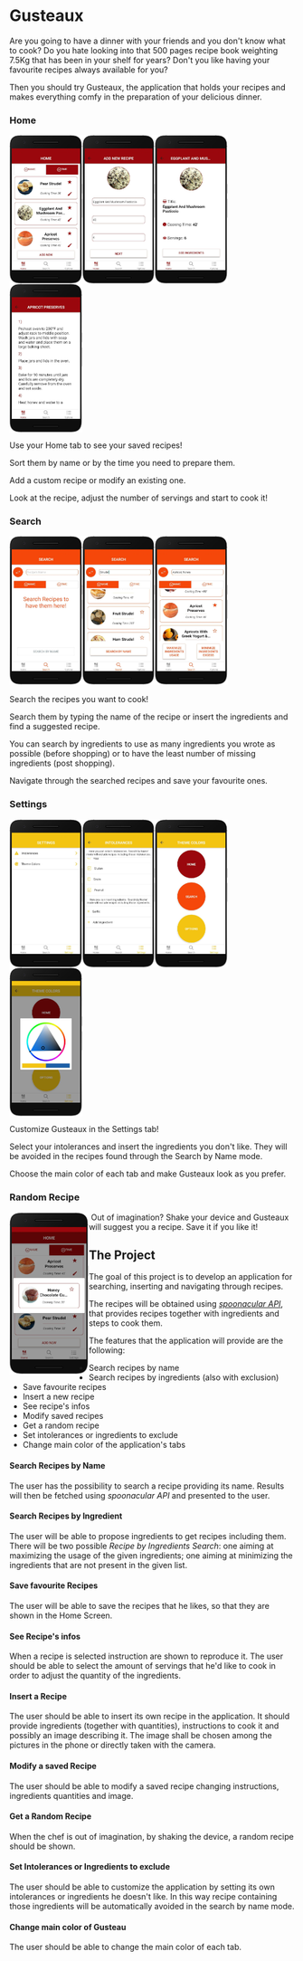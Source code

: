 # Gusteaux

Are you going to have a dinner with your friends and you don't know what to cook? Do you hate looking into that 500 pages recipe book weighting 7.5Kg that has been in your shelf for years? Don't you like having your favourite recipes always available for you?

Then you should try Gusteaux, the application that holds your recipes and makes everything comfy in the preparation of your delicious dinner. 

### Home

<img align='center' src=".\gusteauDocsUtils\homeScreen.png" style="zoom:55%;" /><img align='center' src="gusteauDocsUtils/modifyScreen.png" style="zoom:55%;" /><img align='center' src="gusteauDocsUtils/infoScreen.png" style="zoom:55%;" /><img align='center' src="gusteauDocsUtils/stepsScreen.png" style="zoom:55%;" />

Use your Home tab to see your saved recipes! 

Sort them by name or by the time you need to prepare them. 

Add a custom recipe or modify an existing one.

Look at the recipe, adjust the number of servings and start to cook it!

### Search

<img  src=".\gusteauDocsUtils\searchScreen.png" style="zoom:55%;" /><img src=".\gusteauDocsUtils\nameScreen.png" style="zoom:55%;" /><img src=".\gusteauDocsUtils\ingredientScreen.png" style="zoom:55%;" />

Search the recipes you want to cook!

Search them by typing the name of the recipe or insert the ingredients and find a suggested recipe. 

You can search by ingredients to use as many ingredients you wrote as possible (before shopping) or to have the least number of missing ingredients (post shopping).

Navigate through the searched recipes and save your favourite ones.

### Settings

<img align='center' src=".\gusteauDocsUtils\settingsScreen.png" style="zoom:55%;" /><img align='center' src=".\gusteauDocsUtils\intolerancesScreen.png" style="zoom:55%;" /><img align='center' src=".\gusteauDocsUtils\colorsScreen.png" style="zoom:55%;" /><img align='center' src=".\gusteauDocsUtils\colors2Screen.png" style="zoom:55%;" />

Customize Gusteaux in the Settings tab!

Select your intolerances and insert the ingredients you don't like. They will be avoided in the recipes found through the Search by Name mode.

Choose the main color of each tab and make Gusteaux look as you prefer.

### Random Recipe

<img align='left' src=".\gusteauDocsUtils\randomScreen.png" style="zoom:60%;" /> 



​								Out of imagination? Shake your device and Gusteaux will suggest you a recipe. 								Save it if you like it!







## The Project

The goal of this project is to develop an application for searching, inserting and navigating through recipes.

The recipes will be obtained using [*spoonacular API*](https://spoonacular.com/food-api/docs), that provides recipes together with ingredients and steps to cook them.

The features that the application will provide are the following:

- Search recipes by name
- Search recipes by ingredients (also with exclusion)
- Save favourite recipes
- Insert a new recipe
- See recipe's infos
- Modify saved recipes
- Get a random recipe
- Set intolerances or ingredients to exclude
- Change main color of the application's tabs

#### Search Recipes by Name

The user has the possibility to search a recipe providing its name. Results will then be fetched using *spoonacular API* and presented to the user. 

#### Search Recipes by Ingredient

The user will be able to propose ingredients to get recipes including them. There will be two possible *Recipe by Ingredients Search*: one aiming at maximizing the usage of the given ingredients; one aiming at minimizing the ingredients that are not present in the given list.

#### Save favourite Recipes

The user will be able to save the recipes that he likes, so that they are shown in the Home Screen. 

#### See Recipe's infos

When a recipe is selected instruction are shown to reproduce it. The user should be able to select the amount of servings that he'd like to cook in order to adjust the quantity of the ingredients.

#### Insert a Recipe

The user should be able to insert its own recipe in the application. It should provide ingredients (together with quantities), instructions to cook it and possibly an image describing it. The image shall be chosen among the pictures in the phone or directly taken with the camera.

#### Modify a saved Recipe

The user should be able to modify a saved recipe changing instructions, ingredients quantities and image.

#### Get a Random Recipe

When the chef is out of imagination, by shaking the device, a random recipe should be shown.

#### Set Intolerances or Ingredients to exclude

The user should be able to customize the application by setting its own intolerances or ingredients he doesn't like. In this way recipe containing those ingredients will be automatically avoided in the search by name mode.

#### Change main color of Gusteau

The user should be able to change the main color of each tab.